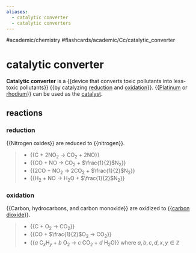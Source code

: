 ```yaml
---
aliases:
  - catalytic converter
  - catalytic converters
---
```


#academic/chemistry #flashcards/academic/Cc/catalytic_converter

# catalytic converter

__Catalytic converter__ is a {{device that converts toxic pollutants into less-toxic pollutants}} {{by catalyzing [reduction](reduction.md) and [oxidation](oxidation.md)}}. {{[Platinum](platinum.md) or [rhodium](rhodium.md)}} can be used as the [catalyst](catalysis.md). <!--SR:!2023-06-07,136,257!2023-10-10,216,257-->

## reactions

### reduction
{{Nitrogen oxides}} are reduced to {{nitrogen}}.
> - {{C + 2NO<sub>2</sub> → CO<sub>2</sub> + 2NO}}
> - {{CO + NO → CO<sub>2</sub> + $\frac{1}{2}$N<sub>2</sub>}}
> - {{2CO + NO<sub>2</sub> → 2CO<sub>2</sub> + $\frac{1}{2}$N<sub>2</sub>}}
> - {{H<sub>2</sub> + NO → H<sub>2</sub>O + $\frac{1}{2}$N<sub>2</sub>}} <!--SR:!2024-01-02,392,250!2025-06-02,790,270!2023-04-29,36,190!2023-10-08,342,250!2023-04-17,79,210!2023-05-07,80,210-->

### oxidation
{{Carbon, hydrocarbons, and carbon monoxide}} are oxidized to {{[carbon dioxide](carbon%20dioxide.md)}}.
> - {{C + O<sub>2</sub> → CO<sub>2</sub>}}
> - {{CO + $\frac{1}{2}$O<sub>2</sub> → CO<sub>2</sub>}}
> - {{$a$ C$_x$H$_y$ + $b$ O<sub>2</sub> → $c$ CO<sub>2</sub> + $d$ H<sub>2</sub>O}} where $a,b,c,d,x,y\in\mathbb{Z}$ <!--SR:!2023-06-16,285,270!2024-11-19,665,310!2023-05-28,271,270!2023-07-11,126,290!2023-10-04,322,233-->
